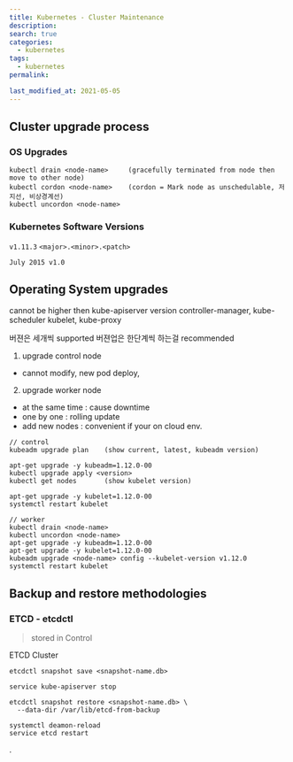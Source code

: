 ```yaml
---
title: Kubernetes - Cluster Maintenance
description:
search: true
categories:
  - kubernetes
tags:
  - kubernetes
permalink:

last_modified_at: 2021-05-05
---
```



## Cluster upgrade process

### OS Upgrades

```
kubectl drain <node-name>     (gracefully terminated from node then move to other node)
kubectl cordon <node-name>    (cordon = Mark node as unschedulable, 저지선, 비상경계선)
kubectl uncordon <node-name>
```

### Kubernetes Software Versions

`v1.11.3`
`<major>.<minor>.<patch>`

`July 2015 v1.0`


## Operating System upgrades

cannot be higher then kube-apiserver version
controller-manager, kube-scheduler
kubelet, kube-proxy

버젼은 세개씩 supported
버젼업은 한단계씩 하는걸 recommended

1. upgrade control node
  - cannot modify, new pod deploy,
2. upgrade worker node
  - at the same time : cause downtime
  - one by one : rolling update
  - add new nodes : convenient if your on cloud env.

```
// control
kubeadm upgrade plan    (show current, latest, kubeadm version)

apt-get upgrade -y kubeadm=1.12.0-00
kubectl upgrade apply <version>
kubectl get nodes       (show kubelet version)

apt-get upgrade -y kubelet=1.12.0-00
systemctl restart kubelet

// worker
kubectl drain <node-name>
kubectl uncordon <node-name>
apt-get upgrade -y kubeadm=1.12.0-00
apt-get upgrade -y kubelet=1.12.0-00
kubeadm upgrade <node-name> config --kubelet-version v1.12.0
systemctl restart kubelet
```


## Backup and restore methodologies

### ETCD - etcdctl

> stored in Control

ETCD Cluster

```
etcdctl snapshot save <snapshot-name.db>

service kube-apiserver stop

etcdctl snapshot restore <snapshot-name.db> \
  --data-dir /var/lib/etcd-from-backup

systemctl deamon-reload
service etcd restart
```





.
